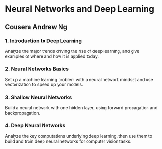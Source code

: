 # Neural Networks and Deep Learning
## Cousera Andrew Ng

### 1. Introduction to Deep Learning
Analyze the major trends driving the rise of deep learning, and give examples of where and how it is applied today.

### 2. Neural Networks Basics
Set up a machine learning problem with a neural network mindset and use vectorization to speed up your models.

### 3. Shallow Neural Networks
Build a neural network with one hidden layer, using forward propagation and backpropagation.


### 4. Deep Neural Networks
Analyze the key computations underlying deep learning, then use them to build and train deep neural networks for computer vision tasks.
